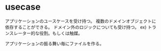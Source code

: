 # usecase

アプリケーションのユースケースを受け持つ。
複数のドメインオブジェクトに依存することができる。
ドメイン外のロジックについても受け持つ。
ex) トランスレーター的な役割。もしくは触媒。

アプリケーションの振る舞い毎にファイルを作る。
